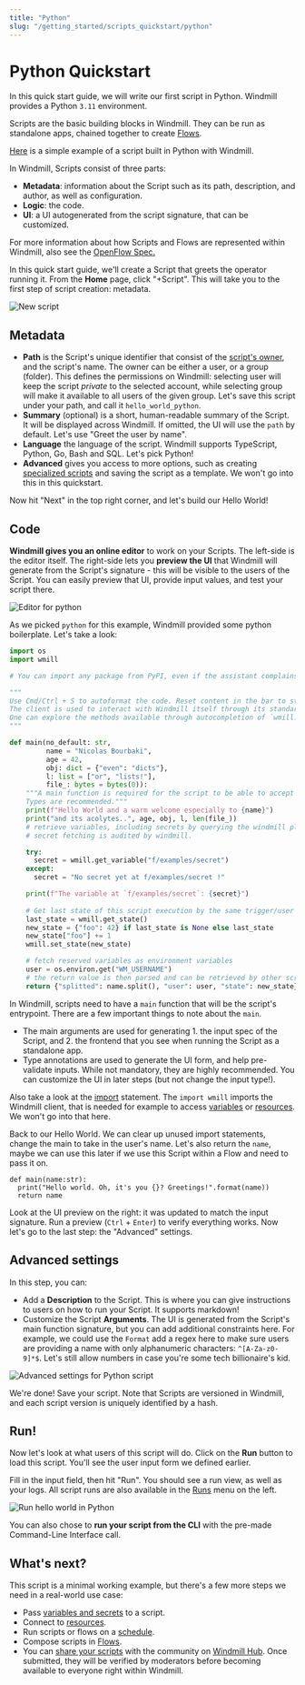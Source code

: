 ```yaml
---
title: "Python"
slug: "/getting_started/scripts_quickstart/python"
---
```


# Python Quickstart

In this quick start guide, we will write our first script in Python. Windmill
provides a Python `3.11` environment.

Scripts are the basic building blocks in Windmill. They can be run as standalone
apps, chained together to create [Flows][flows].


[Here](https://app.windmill.dev/scripts/get/636d928308d3b905?workspace_id=demo) is a simple example of a script built in Python with Windmill.

In Windmill, Scripts consist of three parts:

- **Metadata**: information about the Script such as its path, description, and
  author, as well as configuration.
- **Logic**: the code.
- **UI**: a UI autogenerated from the script signature, that can be customized.

For more information about how Scripts and Flows are represented within
Windmill, also see the [OpenFlow Spec.][openflow]

In this quick start guide, we'll create a Script that greets the operator
running it. From the **Home** page, click "+Script". This will take you to the
first step of script creation: metadata.

![New script](./create_script_python.png)

## Metadata

- **Path** is the Script's unique identifier that consist of the
  [script's owner](../../../reference/index.md#owner), and the script's name.
  The owner can be either a user, or a group (folder). This defines the permissions on
  Windmill: selecting user will keep the script _private_ to the selected
  account, while selecting group will make it available to all users of the
  given group. Let's save this script under your path, and call it
  `hello_world_python`.
- **Summary** (optional) is a short, human-readable summary of the Script. It
  will be displayed across Windmill. If omitted, the UI will use the `path` by
  default. Let's use "Greet the user by name".
- **Language** the language of the script. Windmill supports TypeScript, Python,
  Go, Bash and SQL. <!-- You can read more about environments.  -->Let's pick
  Python!
- **Advanced** gives you access to more options, such as creating
  [specialized scripts](../../../reference/index.md) and saving the script as a
  template. We won't go into this in this quickstart.

Now hit "Next" in the top right corner, and let's build our Hello World!

## Code

**Windmill gives you an online editor** to work on your Scripts. The left-side is
the editor itself. The right-side lets you **preview the UI** that Windmill will
generate from the Script's signature - this will be visible to the users of the
Script. You can easily preview that UI, provide input values, and test your
script there.

![Editor for python](./editor_python.png)

As we picked `python` for this example, Windmill provided some python
boilerplate. Let's take a look:

```python
import os
import wmill

# You can import any package from PyPI, even if the assistant complains

"""
Use Cmd/Ctrl + S to autoformat the code. Reset content in the bar to start from a clean template.
The client is used to interact with Windmill itself through its standard API.
One can explore the methods available through autocompletion of `wmill.XXX`.
"""

def main(no_default: str,
         name = "Nicolas Bourbaki",
         age = 42,
         obj: dict = {"even": "dicts"},
         l: list = ["or", "lists!"],
         file_: bytes = bytes(0)):
    """A main function is required for the script to be able to accept arguments.
    Types are recommended."""
    print(f"Hello World and a warm welcome especially to {name}")
    print("and its acolytes..", age, obj, l, len(file_))
    # retrieve variables, including secrets by querying the windmill platform.
    # secret fetching is audited by windmill.

    try:
      secret = wmill.get_variable("f/examples/secret")
    except:
      secret = "No secret yet at f/examples/secret !"

    print(f"The variable at `f/examples/secret`: {secret}")
    
    # Get last state of this script execution by the same trigger/user
    last_state = wmill.get_state()
    new_state = {"foo": 42} if last_state is None else last_state
    new_state["foo"] += 1
    wmill.set_state(new_state)

    # fetch reserved variables as environment variables
    user = os.environ.get("WM_USERNAME")
    # the return value is then parsed and can be retrieved by other scripts conveniently
    return {"splitted": name.split(), "user": user, "state": new_state}
```

In Windmill, scripts need to have a `main` function that will be the script's
entrypoint. There are a few important things to note about the `main`.

- The main arguments are used for generating 1. the input spec of the Script, and 2.
  the frontend that you see when running the Script as a standalone app.
- Type annotations are used to generate the UI form, and help pre-validate
  inputs. While not mandatory, they are highly recommended. You can customize
  the UI in later steps (but not change the input type!).

Also take a look at the [import](../../../advanced/6_imports/index.md) statement. The `import wmill` imports the
Windmill client, that is needed for example to access
[variables](../../../core_concepts/2_variables_and_secrets/index.md) or
[resources](../../../core_concepts/3_resources_and_types/index.md). We won't go
into that here.

Back to our Hello World. We can clear up unused import statements, change the
main to take in the user's name. Let's also return the `name`, maybe we can use
this later if we use this Script within a Flow and need to pass it on.

```
def main(name:str):
  print("Hello world. Oh, it's you {}? Greetings!".format(name))
  return name
```

Look at the UI preview on the right: it was updated to match the input
signature. Run a preview (`Ctrl` + `Enter`) to verify everything works. Now
let's go to the last step: the "Advanced" settings.

## Advanced settings

In this step, you can:

- Add a **Description** to the Script. This is where you can give instructions
  to users on how to run your Script. It supports markdown!
- Customize the Script **Arguments**. The UI is generated from the Script's main
  function signature, but you can add additional constraints here. For example,
  we could use the `Format` add a regex here to make sure users are providing a
  name with only alphanumeric characters: `^[A-Za-z0-9]*$`. Let's still allow
  numbers in case you're some tech billionaire's kid.

![Advanced settings for Python script](./advanced_python.png)

We're done! Save your script. Note that Scripts are versioned in Windmill, and
each script version is uniquely identified by a hash.

## Run!

Now let's look at what users of this script will do. Click on the **Run** button
to load this script. You'll see the user input form we defined earlier.

Fill in the input field, then hit "Run". You should see a run view, as well as
your logs. All script runs are also available in the [Runs][app-runs] menu on
the left.

![Run hello world in Python](./run_python.png)

You can also chose to **run your script from the CLI** with the pre-made Command-Line Interface call.

## What's next?

This script is a minimal working example, but there's a few more steps we need
in a real-world use case:

- Pass
  [variables and secrets](../../../core_concepts/2_variables_and_secrets/index.md)
  to a script.
- Connect to [resources](../../../core_concepts/3_resources_and_types/index.md).
- Run scripts or flows on a
  [schedule](../../../core_concepts/1_scheduling/index.md).
- Compose scripts in [Flows][flows].
- You can [share your scripts](https://docs.windmill.dev/docs/misc/share_on_hub/) with the community on [Windmill Hub][wm-hub]. Once
  submitted, they will be verified by moderators before becoming available to
  everyone right within Windmill.

<!-- Resources -->

[flows]: ../../../getting_started/6_flows_quickstart/index.md
[app-runs]: https://app.windmill.dev/runs
[app-scripts]: https://app.windmill.dev/scripts
[deno]: https://deno.land/
[openflow]: ../../../openflow/index.md
[python]: https://www.python.org/
[wm-hub]: https://hub.windmill.dev
